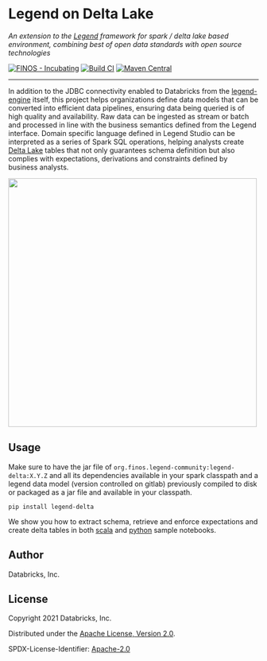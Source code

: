 # Legend on Delta Lake

*An extension to the [Legend](https://legend.finos.org/) framework for spark / delta lake based environment, combining
best of open data standards with open source technologies*

[![FINOS - Incubating](https://cdn.jsdelivr.net/gh/finos/contrib-toolbox@master/images/badge-incubating.svg)](https://finosfoundation.atlassian.net/wiki/display/FINOS/Incubating)
[![Build CI](https://github.com/finos/legend-engine/workflows/Build%20CI/badge.svg)]()
[![Maven Central](https://img.shields.io/maven-central/v/org.finos.legend-community/legend-delta.svg)](http://search.maven.org/#search%7Cga%7C1%7Ca%3A%22legend-delta)

___

In addition to the JDBC connectivity enabled to Databricks from the 
[legend-engine](https://github.com/finos/legend-engine/tree/master/docs/databricks) itself, this project helps 
organizations define data models that can be converted into efficient data pipelines, ensuring data being queried
is of high quality and availability. Raw data can be ingested as stream or batch and processed in line with the 
business semantics defined from the Legend interface. Domain specific language defined in Legend Studio can be 
interpreted as a series of Spark SQL operations, helping analysts create [Delta Lake](https://delta.io/) tables that 
not only guarantees schema definition but also complies with expectations, derivations and constraints defined by 
business analysts.

<img src="https://raw.githubusercontent.com/finos/legend-community-delta/main/images/legend-delta-workflow.png" width="500">

## Usage

Make sure to have the jar file of `org.finos.legend-community:legend-delta:X.Y.Z` and all its dependencies available in 
your spark classpath and a legend data model (version controlled on gitlab) previously compiled to disk or packaged 
as a jar file and available in your classpath. 

```shell
pip install legend-delta
```

We show you how to extract schema, retrieve and enforce expectations and create delta tables in both
[scala](https://github.com/finos/legend-delta/blob/main/databricks-scala.ipynb) and 
[python](https://github.com/finos/legend-delta/blob/main/databricks-python.ipynb) sample notebooks.

## Author

Databricks, Inc.

## License

Copyright 2021 Databricks, Inc.

Distributed under the [Apache License, Version 2.0](http://www.apache.org/licenses/LICENSE-2.0).

SPDX-License-Identifier: [Apache-2.0](https://spdx.org/licenses/Apache-2.0)

